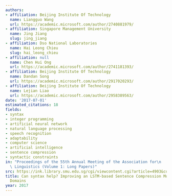 ```yaml
---
authors:
- affiliation: Beijing Institute Of Technology
  name: Liangguo Wang
  url: https://academic.microsoft.com/author/2740881979/
- affiliation: Singapore Management University
  name: Jing Jiang
  slug: jing_jiang
- affiliation: Dso National Laboratories
  name: Hai Leong Chieu
  slug: hai_leong_chieu
- affiliation: null
  name: Chen Hui Ong
  url: https://academic.microsoft.com/author/2741181393/
- affiliation: Beijing Institute Of Technology
  name: Dandan Song
  url: https://academic.microsoft.com/author/2917020293/
- affiliation: Beijing Institute Of Technology
  name: Lejian Liao
  url: https://academic.microsoft.com/author/2958389563/
date: '2017-07-01'
estimated_citations: 18
fields:
- syntax
- integer programming
- artificial neural network
- natural language processing
- speech recognition
- adaptability
- computer science
- artificial intelligence
- sentence compression
- syntactic constraints
in: "Proceedings of the 55th Annual Meeting of the Association for\n      Computational\
  \ Linguistics (Volume 1: Long Papers)"
src: https://ink.library.smu.edu.sg/cgi/viewcontent.cgi?article=4903&context=sis_research
title: Can syntax help? Improving an LSTM-based Sentence Compression Model for New
  Domains
year: 2017
---
```

